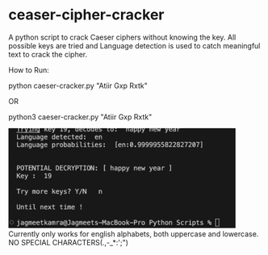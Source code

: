 # ceaser-cipher-cracker
A python script to crack Caeser ciphers without knowing the key. All possible keys are tried and Language detection is used to catch meaningful text to crack the cipher.

How to Run:

python caeser-cracker.py "Atiir Gxp Rxtk"

OR

python3 caeser-cracker.py "Atiir Gxp Rxtk"

<img src="https://github.com/jagmeetkamra/caeser-cipher-cracker/blob/main/output.png" width="450px">
Currently only works for english alphabets, both uppercase and lowercase. NO SPECIAL CHARACTERS(.,-_*:';")
